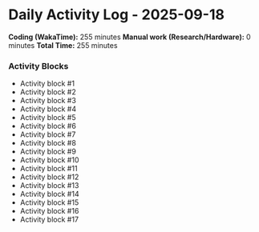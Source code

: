 # Daily Activity Log - 2025-09-18

**Coding (WakaTime):** 255 minutes
**Manual work (Research/Hardware):** 0 minutes
**Total Time:** 255 minutes

### Activity Blocks
- Activity block #1
- Activity block #2
- Activity block #3
- Activity block #4
- Activity block #5
- Activity block #6
- Activity block #7
- Activity block #8
- Activity block #9
- Activity block #10
- Activity block #11
- Activity block #12
- Activity block #13
- Activity block #14
- Activity block #15
- Activity block #16
- Activity block #17
